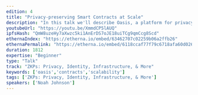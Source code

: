 ```yaml
---
edition: 4
title: "Privacy-preserving Smart Contracts at Scale"
description: "In this talk we'll describe Oasis, a platform for privacy-preserving smart contracts at scale. Oasis addresses two critical issues of today's platforms: poor scalability and a requirement that all data is public. These platforms cannot support many exciting use-cases which have complex application logic (e.g. machine learning) or require protection of user or application secrets (e.g. data markets). Oasis is a layer 1 blockchain platform that scales to complex workloads such as machine learning and protects data via secure computing techniques. Oasis's scalability stems from the novel separation of computation and consensus in a layered design. This design allow transactions to execute in parallel before validation by the consensus layer, thus alleviating a major source of congestion and enabling new verifiable computing techniques that dramatically reduce replication needed to ensure integrity. Oasis uses a proof-of-stake consensus algorithm tailored for this architecture and supports multiple secure computing models (trusted hardware, multi-party computation, zero-knowledge proof) based on security and performance requirements. We'll summarize the Oasis protocol and discuss real-world applications built on Oasis in as credit scoring, medical data sharing, and blockchain-based games. We'll describe how Oasis enables these exciting applications to run directly on-chain, avoiding the need for off-chain computation."
youtubeUrl: "https://youtu.be/XmmdCP5lAUQ"
ipfsHash: "QmW8uzeHy7aXwzc5ki1AnErDS7oJE18uiTCg9qmCcg8Scd"
ethernaIndex: "https://etherna.io/embed/63462707c02259b06a2ffb26"
ethernaPermalink: "https://etherna.io/embed/6118ccaf77f79c6718afa60d026c2079410171b8d219d5b1666a1927477664c0"
duration: 1812
expertise: "Beginner"
type: "Talk"
track: "ZKPs: Privacy, Identity, Infrastructure, & More"
keywords: ['oasis','contracts','scalability']
tags: ['ZKPs: Privacy, Identity, Infrastructure, & More']
speakers: ['Noah Johnson']
---
```

